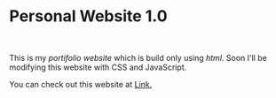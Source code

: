 <h1>Personal Website 1.0</h1>
<br>
<p>This is my <em>portifolio website</em> which is build only using <em>html</em>. Soon I'll be modifying this website with CSS and JavaScript.</p>
<p>You can check out this website at <a href = "https://srushti1hub.github.io/Personal-Website-1.0/">Link.</a>
